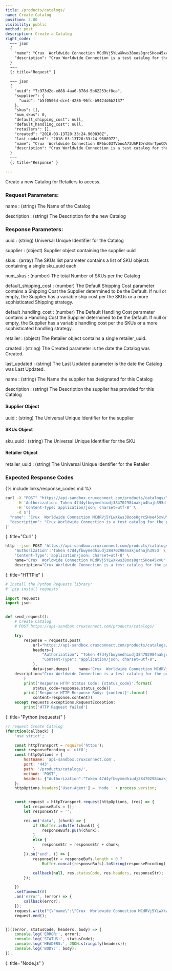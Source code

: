 ```yaml
---
title: /products/catalogs/
name: Create Catalog
position: 2.00
visibility: public
method: post
description: Create a Catalog
right_code: |
  ~~~ json
  {
    "name": "Crux  Worldwide Connection MCdRVj5YLwXkws38oos8grcSHoe45xvU",
    "description": "Crux Worldwide Connection is a test catalog for the purposes of testing"
  }
  ~~~
  {: title="Request" }

  ~~~ json
  {
    "uuid": "7c973d2d-e888-4aa6-878d-5b62253cf0ea",
    "supplier": {
      "uuid": "b5f05054-dce4-4286-96fc-b9424d6b2137"
    },
    "skus": [],
    "num_skus": 0,
    "default_shipping_cost": null,
    "default_handling_cost": null,
    "retailers": [],
    "created": "2018-03-13T20:33:24.960830Z",
    "last_updated": "2018-03-13T20:33:24.960897Z",
    "name": "Crux  Worldwide Connection 0P6bc03TVbnoA73UAP1DrsNnrTpnCDWR",
    "description": "Crux Worldwide Connection is a test catalog for the purposes of testing",
  }
  ~~~
  {: title="Response" }

---
```

Create a new Catalog for Retailers to access.


### Request Parameters:

name
: (string) The Name of the Catalog

description
: (string) The Description for the new Catalog

### Response Parameters:

uuid
: (string) Universal Unique Identifier for the Catalog

supplier
: (object) Supplier object containing the supplier uuid

skus
: (array) The SKUs list parameter contains a list of SKU objects containing a single sku_uuid each

num_skus
: (number) The total Number of SKUs per the Catalog

default_shipping_cost
: (number) The Default Shipping Cost parameter contains a Shipping Cost the Supplier determined to be the Default. If null or empty, the Supplier has a variable ship cost per the SKUs or a more sophisticated Shipping strategy.

default_handling_cost
: (number) The Default Handling Cost parameter contains a Handling Cost the Supplier determined to be the Default. If null or empty, the Supplier has a variable handling cost per the SKUs or a more sophisticated handling strategy.

retailer
: (object) The Retailer object contains a single retailer_uuid.

created
: (string) The Created parameter is the date the Catalog was Created.

last_updated
: (string) The Last Updated parameter is the date the Catalog was Last Updated.

name
: (string) The Name the supplier has designated for this Catalog

description
: (string) The Description the supplier has provided for this Catalog

#### Supplier Object

uuid
: (string) The Universal Unique Identifier for the supplier

#### SKUs Object

sku_uuid
: (string) The Universal Unique Identifier for the SKU


#### Retailer Object

retailer_uuid
: (string) The Universal Unique Identifier for the Retailer

### Expected Response Codes

{% include links/response_codes.md %}


~~~ bash
curl -X "POST" "https://api-sandbox.cruxconnect.com/products/catalogs/" \
     -H 'Authorization: Token 47d4yfbwymedhiudj384702984nakju4hajh395d' \
     -H 'Content-Type: application/json; charset=utf-8' \
     -d $'{
  "name": "Crux  Worldwide Connection MCdRVj5YLwXkws38oos8grcSHoe45xvU",
  "description": "Crux Worldwide Connection is a test catalog for the purposes of testing"
}'

~~~
{: title="Curl" }

~~~ bash
http --json POST 'https://api-sandbox.cruxconnect.com/products/catalogs/' \
    'Authorization':'Token 47d4yfbwymedhiudj384702984nakju4hajh395d' \
    'Content-Type':'application/json; charset=utf-8' \
    name="Crux  Worldwide Connection MCdRVj5YLwXkws38oos8grcSHoe45xvU" \
    description="Crux Worldwide Connection is a test catalog for the purposes of testing"

~~~
{: title="HTTPie" }

~~~ python
# Install the Python Requests library:
# `pip install requests`

import requests
import json


def send_request():
    # Create Catalog
    # POST https://api-sandbox.cruxconnect.com/products/catalogs/

    try:
        response = requests.post(
            url="https://api-sandbox.cruxconnect.com/products/catalogs/",
            headers={
                "Authorization": "Token 47d4yfbwymedhiudj384702984nakju4hajh395d",
                "Content-Type": "application/json; charset=utf-8",
            },
            data=json.dumps(    name="Crux  Worldwide Connection MCdRVj5YLwXkws38oos8grcSHoe45xvU" \
    description="Crux Worldwide Connection is a test catalog for the purposes of testing")
        )
        print('Response HTTP Status Code: {status_code}'.format(
            status_code=response.status_code))
        print('Response HTTP Response Body: {content}'.format(
            content=response.content))
    except requests.exceptions.RequestException:
        print('HTTP Request failed')

~~~
{: title="Python (requests)" }

~~~ javascript
// request Create Catalog
(function(callback) {
    'use strict';

    const httpTransport = require('https');
    const responseEncoding = 'utf8';
    const httpOptions = {
        hostname: 'api-sandbox.cruxconnect.com',
        port: '443',
        path: '/products/catalogs/',
        method: 'POST',
        headers: {"Authorization":"Token 47d4yfbwymedhiudj384702984nakju4hajh395d","Content-Type":"application/json; charset=utf-8"}
    };
    httpOptions.headers['User-Agent'] = 'node ' + process.version;


    const request = httpTransport.request(httpOptions, (res) => {
        let responseBufs = [];
        let responseStr = '';

        res.on('data', (chunk) => {
            if (Buffer.isBuffer(chunk)) {
                responseBufs.push(chunk);
            }
            else {
                responseStr = responseStr + chunk;
            }
        }).on('end', () => {
            responseStr = responseBufs.length > 0 ?
                Buffer.concat(responseBufs).toString(responseEncoding) : responseStr;

            callback(null, res.statusCode, res.headers, responseStr);
        });

    })
    .setTimeout(0)
    .on('error', (error) => {
        callback(error);
    });
    request.write("{\"name\":\"Crux  Worldwide Connection MCdRVj5YLwXkws38oos8grcSHoe45xvU\",\"description\":\"Crux Worldwide Connection is a test catalog for the purposes of testing\"}")
    request.end();


})((error, statusCode, headers, body) => {
    console.log('ERROR:', error);
    console.log('STATUS:', statusCode);
    console.log('HEADERS:', JSON.stringify(headers));
    console.log('BODY:', body);
});

~~~
{: title="Node.js" }
